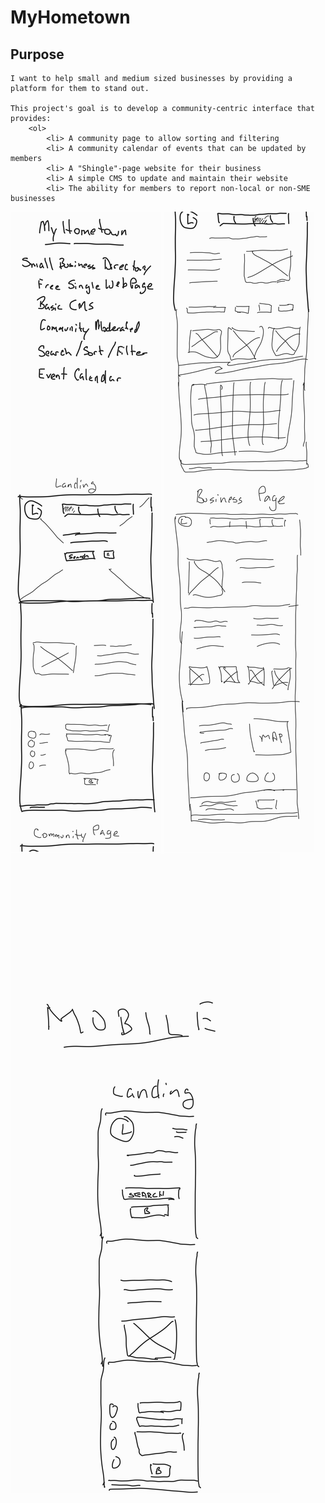 # MyHometown

## Purpose

    I want to help small and medium sized businesses by providing a platform for them to stand out.

    This project's goal is to develop a community-centric interface that provides:
        <ol>
            <li> A community page to allow sorting and filtering 
            <li> A community calendar of events that can be updated by members
            <li> A "Shingle"-page website for their business
            <li> A simple CMS to update and maintain their website
            <li> The ability for members to report non-local or non-SME businesses


<img src='./Notes_220517_214458_1.jpg'>
<img src='./Notes_220517_214458_2.jpg'>
<img src='./Notes_220517_214458_3.jpg'>